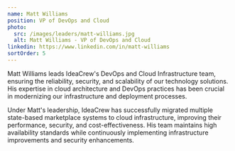 ```yaml
---
name: Matt Williams
position: VP of DevOps and Cloud
photo:
  src: /images/leaders/matt-williams.jpg
  alt: Matt Williams - VP of DevOps and Cloud
linkedin: https://www.linkedin.com/in/matt-williams
sortOrder: 5
---
```


Matt Williams leads IdeaCrew's DevOps and Cloud Infrastructure team, ensuring the reliability, security, and scalability of our technology solutions. His expertise in cloud architecture and DevOps practices has been crucial in modernizing our infrastructure and deployment processes.

Under Matt's leadership, IdeaCrew has successfully migrated multiple state-based marketplace systems to cloud infrastructure, improving their performance, security, and cost-effectiveness. His team maintains high availability standards while continuously implementing infrastructure improvements and security enhancements.

